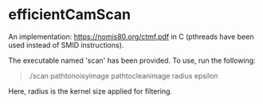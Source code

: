 # efficientCamScan
An implementation: https://nomis80.org/ctmf.pdf in C (pthreads have been used instead of SMID instructions). 

The executable named 'scan' has been provided. To use, run the following:

>./scan pathtonoisyimage pathtocleanimage radius epsilon

Here, radius is the kernel size applied for filtering.
